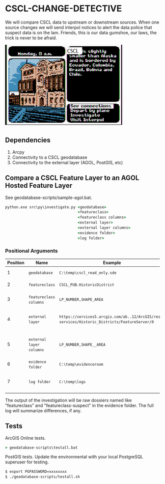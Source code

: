 # CSCL-CHANGE-DETECTIVE

We will compare CSCL data to upstream or downstream sources. When one source changes we will send interpol notices to alert the data police that suspect data is on the lam. Friends, this is our data gumshoe, our laws, the trick is never to be afraid. 

![whereintheworld](./adventure.png)

## Dependencies

1. Arcpy
2. Connectivity to a CSCL geodatabase
3. Connectivity to the external layer (AGOL, PostGIS, etc)

## Compare a CSCL Feature Layer to an AGOL Hosted Feature Layer

See geodatabase-scripts/sample-agol.bat.

```bat
python.exe src\py\investigate.py <geodatabase> 
                                 <featureclass> 
                                 <featureclass columns> 
                                 <external layer> 
                                 <external layer columns> 
                                 <evidence folder> 
                                 <log folder>
```

### Positional Arguments

| Position | Name | Example | Description |
|----------|------|-------------|---------|
| 1 | `geodatabase` | `C:\temp\cscl_read_only.sde` | SDE file to geodatabase |
| 2 | `featureclass` | `CSCL_PUB.HistoricDistrict` | Full path to feature class |
| 3 | `featureclass columns`  | `LP_NUMBER,SHAPE_AREA` | Comma-delimited list of columns |
| 4 | `external layer` | `https://services5.arcgis.com/ab..12/ArcGIS/rest/` `services/Historic_Districts/FeatureServer/0` | Upstream or downstream hosted feature layer |
| 5 | `external layer columns`  | `LP_NUMBER,SHAPE__AREA` | External columns matching featureclass columns |
| 6 | `evidence folder`  | `C:\temp\evidenceroom` | Dossier destination |
| 7 | `log folder`  | `C:\temp\logs` | Full log goes here. notify.py will pick this up |

The output of the investigation will be raw dossiers named like "featureclass" and "featureclass-suspect" in the evidence folder. The full log will summarize differences, if any.

## Tests

ArcGIS Online tests.

```bat
> geodatabase-scripts\testall.bat
```

PostGIS tests.  Update the environmental with your local PostgreSQL superuser for testing.

```sh
$ export PGPASSWORD=xxxxxxxx
$ ./geodatabase-scripts/testall.sh
```